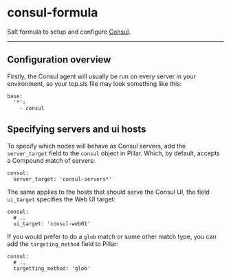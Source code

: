 # consul-formula

Salt formula to setup and configure [Consul](https://www.consul.io/docs/index.html).

***

## Configuration overview

Firstly, the Consul agent will usually be run on every server in your environment, so your top.sls file may look something like this:

```
base:
  '*':
    - consul
```

## Specifying servers and ui hosts

To specify which nodes will behave as Consul servers, add the ``server_target`` field to the ``consul`` object in Pillar. Which, by default, accepts a Compound match of servers:

```
consul:
  server_target: 'consul-servers*'
```

The same applies to the hosts that should serve the Consul UI, the field ``ui_target`` specifies the Web UI target:

```
consul:
  # ..
  ui_target: 'consul-web01'
```

If you would prefer to do a ``glob`` match or some other match type, you can add the ``targeting_method`` field to Pillar:

```
consul:
  # ..
  targetting_method: 'glob'
```
